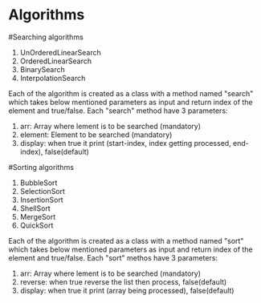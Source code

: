 # Algorithms
#Searching algorithms
1. UnOrderedLinearSearch
2. OrderedLinearSearch
3. BinarySearch
4. InterpolationSearch

Each of the algorithm is created as a class with a method named "search" which takes below mentioned parameters as input 
and return index of the element and true/false.
Each "search" method have 3 parameters:
1. arr: Array where lement is to be searched (mandatory)
2. element: Element to be searched (mandatory)
3. display: when true it print (start-index, index getting processed, end-index), false(default)

#Sorting algorithms
1. BubbleSort
2. SelectionSort
3. InsertionSort
4. ShellSort
5. MergeSort
6. QuickSort

Each of the algorithm is created as a class with a method named "sort" which takes below mentioned parameters as input 
and return index of the element and true/false.
Each "sort" methos have 3 parameters:
1. arr: Array where lement is to be searched (mandatory)
2. reverse: when true reverse the list then process, false(default)
3. display: when true it print (array being processed), false(default)
